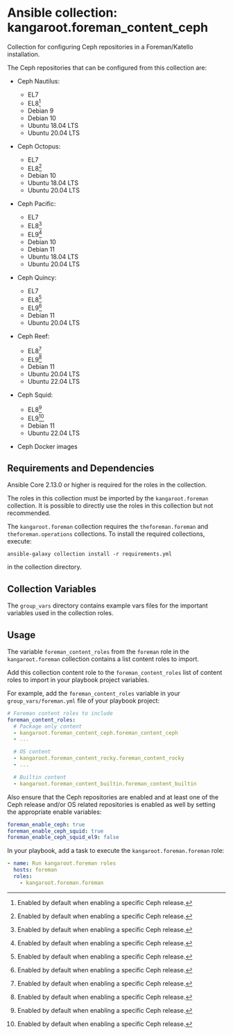 # Ansible collection: kangaroot.foreman_content_ceph

Collection for configuring Ceph repositories in a Foreman/Katello installation.

The Ceph repositories that can be configured from this collection are:

- Ceph Nautilus:
  - EL7
  - EL8[^1]
  - Debian 9
  - Debian 10
  - Ubuntu 18.04 LTS
  - Ubuntu 20.04 LTS

- Ceph Octopus:
  - EL7
  - EL8[^1]
  - Debian 10
  - Ubuntu 18.04 LTS
  - Ubuntu 20.04 LTS

- Ceph Pacific:
  - EL7
  - EL8[^1]
  - EL9[^1]
  - Debian 10
  - Debian 11
  - Ubuntu 18.04 LTS
  - Ubuntu 20.04 LTS

- Ceph Quincy:
  - EL7
  - EL8[^1]
  - EL9[^1]
  - Debian 11
  - Ubuntu 20.04 LTS

- Ceph Reef:
  - EL8[^1]
  - EL9[^1]
  - Debian 11
  - Ubuntu 20.04 LTS
  - Ubuntu 22.04 LTS

- Ceph Squid:
  - EL8[^1]
  - EL9[^1]
  - Debian 11
  - Ubuntu 22.04 LTS

- Ceph Docker images

[^1]: Enabled by default when enabling a specific Ceph release.

## Requirements and Dependencies

Ansible Core 2.13.0 or higher is required for the roles in the collection.

The roles in this collection must be imported by the `kangaroot.foreman` collection. It is possible to directly use the roles in this collection but not recommended.

The `kangaroot.foreman` collection requires the `theforeman.foreman` and `theforeman.operations` collections. To install the required collections, execute:

```shell
ansible-galaxy collection install -r requirements.yml
```

in the collection directory.

## Collection Variables

The `group_vars` directory contains example vars files for the important variables used in the collection roles.

## Usage

The variable `foreman_content_roles` from the `foreman` role in the `kangaroot.foreman` collection contains a list content roles to import.

Add this collection content role to the `foreman_content_roles` list of content roles to import in your playbook project variables.

For example, add the `foreman_content_roles` variable in your `group_vars/foreman.yml` file of your playbook project:

```yaml
# Foreman content roles to include
foreman_content_roles:
  # Package only content
  - kangaroot.foreman_content_ceph.foreman_content_ceph
  - ...

  # OS content
  - kangaroot.foreman_content_rocky.foreman_content_rocky
  - ...

  # Builtin content
  - kangaroot.foreman_content_builtin.foreman_content_builtin
```

Also ensure that the Ceph repositories are enabled and at least one of the Ceph release and/or OS related repositories is enabled as well by setting the appropriate enable variables:

```yaml
foreman_enable_ceph: true
foreman_enable_ceph_squid: true
foreman_enable_ceph_squid_el9: false
```

In your playbook, add a task to execute the `kangaroot.foreman.foreman` role:

```yaml
- name: Run kangaroot.foreman roles
  hosts: foreman
  roles:
    - kangaroot.foreman.foreman
```

